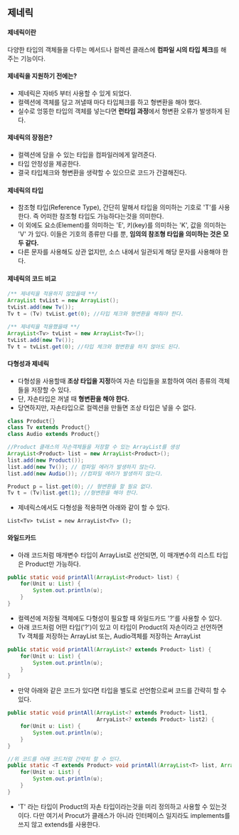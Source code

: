 ## 제네릭

#### 제네릭이란

다양한 타입의 객체들을 다루는 메서드나 컬렉션 클래스에 **컴파일 시의 타입 체크**를 해주는 기능이다. 

#### 제네릭을 지원하기 전에는?

- 제네릭은 자바5 부터 사용할 수 있게 되었다.
- 컬렉션에 객체를 담고 꺼낼때 마다 타입체크를 하고 형변환을 해야 했다.
- 실수로 엉뚱한 타입의 객체를 넣는다면 **런타임 과정**에서 형변환 오류가 발생하게 된다.



#### 제네릭의 장점은? 

- 컬렉션에 담을 수 있는 타입을 컴파일러에게 알려준다.
- 타입 안정성을 제공한다.
- 결국 타입체크와 형변환을 생략할 수 있으므로 코드가 간결해진다.



#### 제네릭의 타입

- 참조형 타입(Reference Type), 간단히 말해서 타입을 의미하는 기호로 'T'를 사용한다. 즉 어떠한 참조형 타입도 가능하다는것을 의미한다.
- 이 외에도 요소(Element)를 의미하는 'E', 키(key)를 의미하는 'K', 값을 의미하는 'V' 가 있다. 이들은 기호의 종류만 다를 뿐, **임의의 참조형 타입을 의미하는 것은 모두 같다.** 
- 다른 문자를 사용해도 상관 없지만, 소스 내에서 일관되게 해당 문자를 사용해야 한다.



#### 제네릭의 코드 비교

```java
/** 제네릭을 적용하지 않았을때 **/
ArrayList tvList = new ArrayList();
tvList.add(new Tv());
Tv t = (Tv) tvList.get(0); //타입 체크와 형변환을 해줘야 한다.

/** 제네릭을 적용했을때 **/
ArrayList<Tv> tvList = new ArrayList<Tv>();
tvList.add(new Tv());
Tv t = tvList.get(0); //타입 체크와 형변환을 하지 않아도 된다.
```



#### 다형성과 제네릭

- 다형성을 사용할때 **조상 타입을 지정**하여 자손 타입들을 포함하여 여러 종류의 객체들을 저장할 수 있다.
- 단, 자손타입은 꺼낼 때 **형변환을 해야 한다.**
- 당연하지만, 자손타입으로 컬렉션을 만들면 조상 타입은 넣을 수 없다. 

```java
class Product{}
class Tv extends Product{}
class Audio extends Product{}

//Product 클래스의 자손객체들을 저장할 수 있는 ArrayList를 생성
ArrayList<Product> list = new ArrayList<Product>();
list.add(new Product()); 
list.add(new Tv()); // 컴파일 에러가 발생하지 않는다.
list.add(new Audio()); //컴파일 에러가 발생하지 않는다.

Product p = list.get(0); // 형변환을 할 필요 없다.
Tv t = (Tv)list.get(1); //형변환을 해야 한다.
```

- 제네릭스에서도 다형성을 적용하면 아래와 같이 할 수 있다.

```
List<Tv> tvList = new ArrayList<Tv> ();
```



#### 와일드카드

- 아래 코드처럼 매개변수 타입이 ArrayList<Product>로 선언되면, 이 매개변수의 리스트 타입은 Product만 가능하다.

```java
public static void printAll(ArrayList<Product> list) {
    for(Unit u: List) {
        System.out.println(u);
    }
}
```

- 컬렉션에 저장될 객체에도 다형성이 필요할 때 와일드카드 '?'를 사용할 수 있다.
- 아래 코드처럼 어떤 타입('?')이 있고 이 타입이 Product의 자손이라고 선언하면 Tv 객체를 저장하는 ArrayList<Tv> 또는, Audio객체를 저장하는 ArrayList<Audio>를 매개변수로 넘겨줄 수 있다. 모두 Product의 자손 클래스이기 때문이다.

```java
public static void printAll(ArrayList<? extends Product> list) {
    for(Unit u: List) {
        System.out.println(u);
    }
}
```

- 만약 아래와 같은 코드가 있다면 타입을 별도로 선언함으로써 코드를 간략히 할 수 있다.

```java
public static void printAll(ArrayList<? extends Product> list1,
                            ArryaList<? extends Product> list2) {
    for(Unit u: List) {
        System.out.println(u);
    }
}

//위 코드를 아래 코드처럼 간략히 할 수 있다.
public static <T extends Product> void printAll(ArrayList<T> list, ArrayList<T> list2) {
    for(Unit u: List) {
        System.out.println(u);
    }
}

```

- 'T' 라는 타입이 Product의 자손 타입이라는것을 미리 정의하고 사용할 수 있는것이다. 다만 여기서 Procut가 클래스가 아니라 인터페이스 일지라도 implements를 쓰지 않고 extends를 사용한다.

